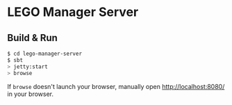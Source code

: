 # LEGO Manager Server #

## Build & Run ##

```sh
$ cd lego-manager-server
$ sbt
> jetty:start
> browse
```

If `browse` doesn't launch your browser, manually open [http://localhost:8080/](http://localhost:8080/) in your browser.
